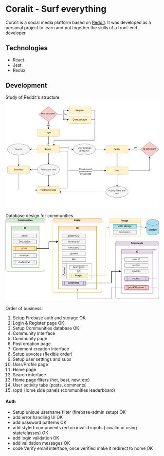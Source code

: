 # Coralit - Surf everything

Coralit is a social media platform based on [Reddit](https://www.reddit.com/). It was developed as a personal project to learn and put together the skills of a front-end developer.

## Technologies

- React
- Jest
- Redux

## Development

Study of Reddit's structure
<img src='./src/assets/documentation/reddit-study.png'/>

Database design for communities
<img src='./src/assets/documentation/community-db.png'/>

Order of business:

1. Setup Firebase auth and storage OK
2. Login & Register page OK
3. Setup Communities database OK
4. Community interface
5. Community page
6. Post creation page
7. Comment creation interface
8. Setup upvotes (flexible order)
9. Setup user settings and subs
10. User/Profile page
11. Home page
12. Search interface
13. Home page filters (hot, best, new, etc)
14. User activity tabs (posts, comments)
15. (opt) Home side panels (communities leaderboard)

#### Auth

- Setup unique username filter (firebase-admin setup) OK
- add error handling UI OK
- add password patterns OK
- add styled-components red on invalid inputs (:invalid or using state/classes) OK
- add login validation OK
- add validation messages OK
- code Verify email interface, once verified make it redirect to home OK
